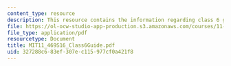 ```yaml
---
content_type: resource
description: This resource contains the information regarding class 6 guide.
file: https://ol-ocw-studio-app-production.s3.amazonaws.com/courses/11-469-urban-sociology-in-theory-and-practice-spring-2016/327288c683ef307ec115977cf0a421f8_MIT11_469S16_Class6Guide.pdf
file_type: application/pdf
resourcetype: Document
title: MIT11_469S16_Class6Guide.pdf
uid: 327288c6-83ef-307e-c115-977cf0a421f8
---
```

